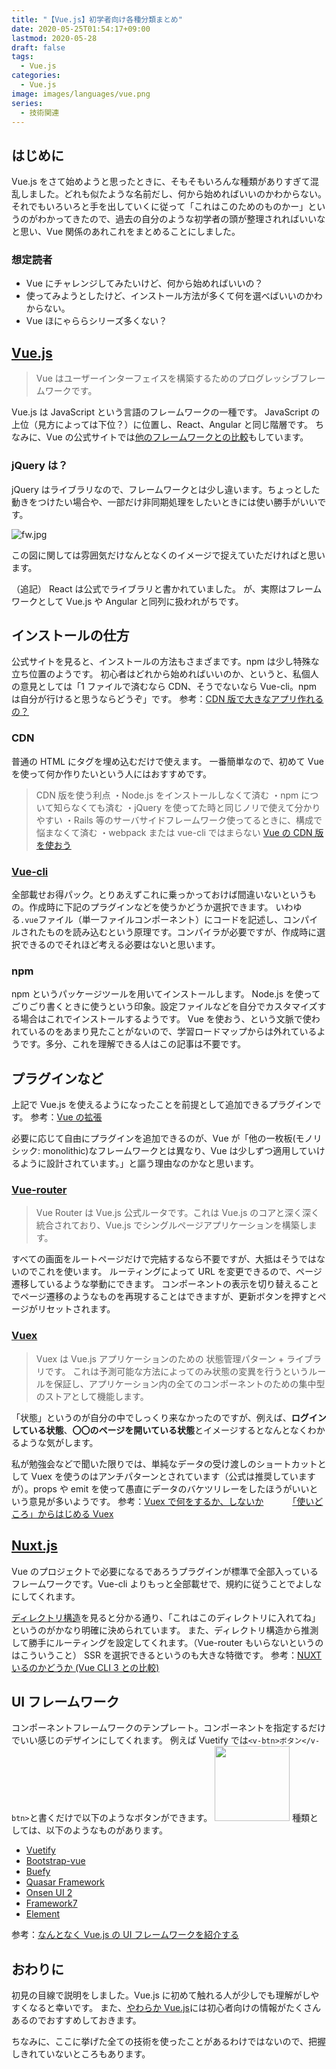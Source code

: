 ```yaml
---
title: "【Vue.js】初学者向け各種分類まとめ"
date: 2020-05-25T01:54:17+09:00
lastmod: 2020-05-28
draft: false
tags:
  - Vue.js
categories:
  - Vue.js
image: images/languages/vue.png
series:
  - 技術関連
---
```


## はじめに

Vue.js をさて始めようと思ったときに、そもそもいろんな種類がありすぎて混乱しました。どれも似たような名前だし、何から始めればいいのかわからない。
それでもいろいろと手を出していくに従って「これはこのためのものかー」というのがわかってきたので、過去の自分のような初学者の頭が整理されればいいなと思い、Vue 関係のあれこれをまとめることにしました。

### 想定読者

- Vue にチャレンジしてみたいけど、何から始めればいいの？
- 使ってみようとしたけど、インストール方法が多くて何を選べばいいのかわからない。
- Vue ほにゃららシリーズ多くない？

## [Vue.js](https://jp.vuejs.org/)

> Vue はユーザーインターフェイスを構築するためのプログレッシブフレームワークです。

Vue.js は JavaScript という言語のフレームワークの一種です。
JavaScript の上位（見方によっては下位？）に位置し、React、Angular と同じ階層です。
ちなみに、Vue の公式サイトでは[他のフレームワークとの比較](https://jp.vuejs.org/v2/guide/comparison.html)もしています。

### jQuery は？

jQuery はライブラリなので、フレームワークとは少し違います。ちょっとした動きをつけたい場合や、一部だけ非同期処理をしたいときには使い勝手がいいです。

![fw.jpg](https://qiita-image-store.s3.ap-northeast-1.amazonaws.com/0/322882/60b499bf-1f6d-b860-dc61-3ef77b24244c.jpeg)

この図に関しては雰囲気だけなんとなくのイメージで捉えていただければと思います。

（追記）
React は公式でライブラリと書かれていました。
が、実際はフレームワークとして Vue.js や Angular と同列に扱われがちです。

## インストールの仕方

公式サイトを見ると、インストールの方法もさまざまです。npm は少し特殊な立ち位置のようです。
初心者はどれから始めればいいのか、というと、私個人の意見としては「1 ファイルで済むなら CDN、そうでないなら Vue-cli。npm は自分が行けると思うならどうぞ」です。
参考：[CDN 版で大きなアプリ作れるの？](https://scrapbox.io/vue-yawaraka/CDN%E7%89%88%E3%81%A7%E5%A4%A7%E3%81%8D%E3%81%AA%E3%82%A2%E3%83%97%E3%83%AA%E4%BD%9C%E3%82%8C%E3%82%8B%E3%81%AE%EF%BC%9F)

### CDN

普通の HTML にタグを埋め込むだけで使えます。
一番簡単なので、初めて Vue を使って何か作りたいという人にはおすすめです。

> CDN 版を使う利点
> ・Node.js をインストールしなくて済む
> ・npm について知らなくても済む
> ・jQuery を使ってた時と同じノリで使えて分かりやすい
> ・Rails 等のサーバサイドフレームワーク使ってるときに、構成で悩まなくて済む
> ・webpack または vue-cli ではまらない
> [Vue の CDN 版を使おう](https://scrapbox.io/vue-yawaraka/Vue%E3%81%AECDN%E7%89%88%E3%82%92%E4%BD%BF%E3%81%8A%E3%81%86)

### [Vue-cli](https://cli.vuejs.org/)

全部載せお得パック。とりあえずこれに乗っかっておけば間違いないというもの。作成時に下記のプラグインなどを使うかどうか選択できます。
いわゆる`.vue`ファイル（単一ファイルコンポーネント）にコードを記述し、コンパイルされたものを読み込むという原理です。コンパイラが必要ですが、作成時に選択できるのでそれほど考える必要はないと思います。

### npm

npm というパッケージツールを用いてインストールします。
Node.js を使ってごりごり書くときに使うという印象。設定ファイルなどを自分でカスタマイズする場合はこれでインストールするようです。
Vue を使おう、という文脈で使われているのをあまり見たことがないので、学習ロードマップからは外れているようです。多分、これを理解できる人はこの記事は不要です。

## プラグインなど

上記で Vue.js を使えるようになったことを前提として追加できるプラグインです。
参考：[Vue の拡張](https://012-jp.vuejs.org/guide/extending.html)

必要に応じて自由にプラグインを追加できるのが、Vue が「他の一枚板(モノリシック: monolithic)なフレームワークとは異なり、Vue は少しずつ適用していけるように設計されています。」と謳う理由なのかなと思います。

### [Vue-router](https://router.vuejs.org/ja/)

> Vue Router は Vue.js 公式ルータです。これは Vue.js のコアと深く深く統合されており、Vue.js でシングルページアプリケーションを構築します。

すべての画面をルートページだけで完結するなら不要ですが、大抵はそうではないのでこれを使います。
ルーティングによって URL を変更できるので、ページ遷移しているような挙動にできます。
コンポーネントの表示を切り替えることでページ遷移のようなものを再現することはできますが、更新ボタンを押すとページがリセットされます。

### [Vuex](https://vuex.vuejs.org/ja/)

> Vuex は Vue.js アプリケーションのための 状態管理パターン + ライブラリです。 これは予測可能な方法によってのみ状態の変異を行うというルールを保証し、アプリケーション内の全てのコンポーネントのための集中型のストアとして機能します。

「状態」というのが自分の中でしっくり来なかったのですが、例えば、**ログインしている状態**、**〇〇のページを開いている状態**とイメージするとなんとなくわかるような気がします。

私が勉強会などで聞いた限りでは、単純なデータの受け渡しのショートカットとして Vuex を使うのはアンチパターンとされています（公式は推奨していますが）。props や emit を使って愚直にデータのバケツリレーをしたほうがいいという意見が多いようです。
参考：[Vuex で何をするか、しないか](https://speakerdeck.com/tooppoo/vuexdehe-wosuruka-he-wosinaika)
　　　[「使いどころ」からはじめる Vuex](https://speakerdeck.com/ysd_marrrr/shi-idokoro-karahazimeruvuex)

## [Nuxt.js](https://ja.nuxtjs.org/)

Vue のプロジェクトで必要になるであろうプラグインが標準で全部入っているフレームワークです。Vue-cli よりもっと全部載せで、規約に従うことでよしなにしてくれます。

[ディレクトリ構造](https://ja.nuxtjs.org/guide/directory-structure/)を見ると分かる通り、「これはこのディレクトリに入れてね」というのがかなり明確に決められています。
また、ディレクトリ構造から推測して勝手にルーティングを設定してくれます。（Vue-router もいらないというのはこういうこと）
SSR を選択できるというのも大きな特徴です。
参考：[NUXT いるのかどうか (Vue CLI 3 との比較)](https://qiita.com/macoshita/items/bf295a1e0f5fefff3d8e)

## UI フレームワーク

コンポーネントフレームワークのテンプレート。コンポーネントを指定するだけでいい感じのデザインにしてくれます。
例えば Vuetify では`<v-btn>ボタン</v-btn>`と書くだけで以下のようなボタンができます。
<img width="120" src="https://qiita-image-store.s3.ap-northeast-1.amazonaws.com/0/322882/11007722-bb25-4975-0474-1102d856dd00.png">
種類としては、以下のようなものがあります。

- [Vuetify](https://vuetifyjs.com/ja/)
- [Bootstrap-vue](https://bootstrap-vue.js.org/)
- [Buefy](https://buefy.org/)
- [Quasar Framework]()
- [Onsen UI 2](https://ja.onsen.io/)
- [Framework7](https://framework7.io/)
- [Element](https://element.eleme.io/#/en-US)

参考：[なんとなく Vue.js の UI フレームワークを紹介する](https://qiita.com/yusuke_ten/items/4103f032dd0c6fbe5607)

## おわりに

初見の目線で説明をしました。Vue.js に初めて触れる人が少しでも理解がしやすくなると幸いです。
また、[やわらか Vue.js](https://scrapbox.io/vue-yawaraka/)には初心者向けの情報がたくさんあるのでおすすめしておきます。

ちなみに、ここに挙げた全ての技術を使ったことがあるわけではないので、把握しきれていないところもあります。
